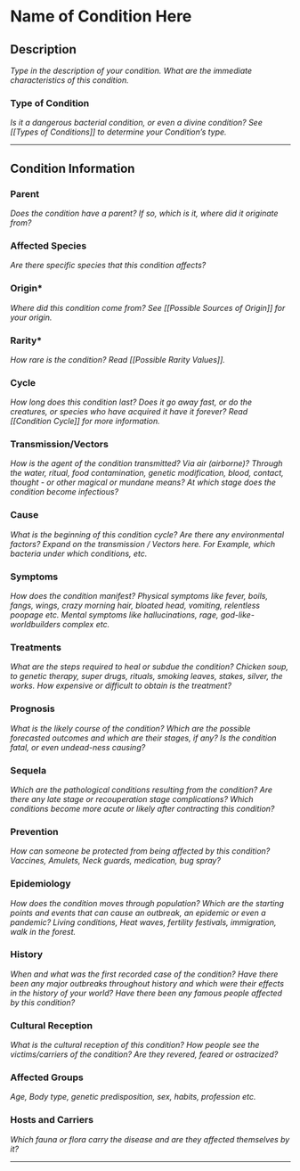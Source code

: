 # Name of Condition Here
## Description
*Type in the description of your condition. What are the immediate characteristics of this condition.*

### Type of Condition
*Is it a dangerous bacterial condition, or even a divine condition? See [[Types of Conditions]] to determine your Condition’s type.*

---

## Condition Information
### Parent
*Does the condition have a parent? If so, which is it, where did it originate from?*


### Affected Species
*Are there specific species that this condition affects?*

### Origin*
*Where did this condition come from? See [[Possible Sources of Origin]] for your origin.*

### Rarity*
*How rare is the condition? Read [[Possible Rarity Values]].*

### Cycle
*How long does this condition last? Does it go away fast, or do the creatures, or species who have acquired it have it forever? Read [[Condition Cycle]] for more information.*


### Transmission/Vectors
*How is the agent of the condition transmitted? Via air (airborne)? Through the water, ritual, food contamination, genetic modification, blood, contact, thought - or other magical or mundane means? At which stage does the condition become infectious?*


### Cause
*What is the beginning of this condition cycle? Are there any environmental factors? Expand on the transmission / Vectors here. For Example, which bacteria under which conditions, etc.*


### Symptoms
*How does the condition manifest? Physical symptoms like fever, boils, fangs, wings, crazy morning hair, bloated head, vomiting, relentless poopage etc. Mental symptoms like hallucinations, rage, god-like-worldbuilders complex etc.*


### Treatments
*What are the steps required to heal or subdue the condition? Chicken soup, to genetic therapy, super drugs, rituals, smoking leaves, stakes, silver, the works. How expensive or difficult to obtain is the treatment?*


### Prognosis
*What is the likely course of the condition? Which are the possible forecasted outcomes and which are their stages, if any? Is the condition fatal, or even undead-ness causing?*


### Sequela
*Which are the pathological conditions resulting from the condition? Are there any late stage or recouperation stage complications? Which conditions become more acute or likely after contracting this condition?*


### Prevention
*How can someone be protected from being affected by this condition? Vaccines, Amulets, Neck guards, medication, bug spray?*


### Epidemiology
*How does the condition moves through population? Which are the starting points and events that can cause an outbreak, an epidemic or even a pandemic? Living conditions, Heat waves, fertility festivals, immigration, walk in the forest.*


### History
*When and what was the first recorded case of the condition? Have there been any major outbreaks throughout history and which were their effects in the history of your world? Have there been any famous people affected by this condition?*


### Cultural Reception
*What is the cultural reception of this condition? How people see the victims/carriers of the condition? Are they revered, feared or ostracized?*


### Affected Groups
*Age, Body type, genetic predisposition, sex, habits, profession etc.*


### Hosts and Carriers
*Which fauna or flora carry the disease and are they affected themselves by it?*


---


